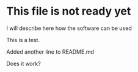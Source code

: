# This file is not ready yet

I will describe here how the software can be used

This is a test.

Added another line to README.md

Does it work?
